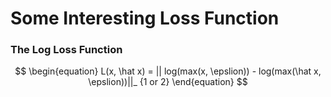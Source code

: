 # Some Interesting Loss Function

### The Log Loss Function

$$
\begin{equation}
L(x, \hat x) = || log(max(x, \epslion)) - log(max(\hat x, \epslion))||_ {1 or 2}
\end{equation}
$$
